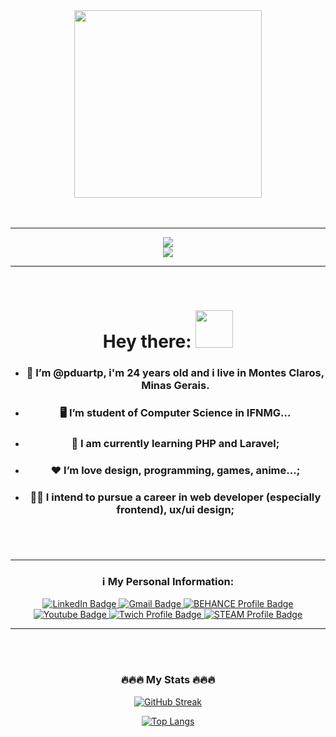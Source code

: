 <div id="header" align="center">
  <img src="https://media.giphy.com/media/M9gbBd9nbDrOTu1Mqx/giphy.gif" width="300"/>
</div>

</br>
</br>

---

<div id="skills" align="center">
  <img src="https://skillicons.dev/icons?i=c,cpp,cs,dotnet,heroku,azure,mysql,js,html,css,python,opencv,anaconda,java"/>
  </br>
  <img src="https://skillicons.dev/icons?i=figma,git,github,ps,powershell,regex,stackoverflow,visualstudio,vscode,windows"/>
</div>

---

</br>

<div id="greetings" align="center">

  # Hey there: <img src="https://media.giphy.com/media/hvRJCLFzcasrR4ia7z/giphy.gif" width="60px"/>

  * ### 👨 I’m @pduartp, i'm 24 years old and i live in Montes Claros, Minas Gerais.
  * ### 🖥️  I’m student of Computer Science in IFNMG...
  * ### 🧠 I am currently learning PHP and Laravel;
  * ### ❤️ I’m love design, programming, games, anime...;
  * ### 👨‍💻 I intend to pursue a career in web developer (especially frontend), ux/ui design;
  #
  
</div>

</br>

---

<div id="personalInformation" align="center">
  
  ### ℹ️ My Personal Information:
  
  <a href="https://www.linkedin.com/in/patrickduarte">
    <img src="https://img.shields.io/badge/linkedin-%230077B5.svg?style=for-the-badge&logo=linkedin&logoColor=white" alt="LinkedIn Badge"/>
  </a>
  <a href="https://mail.google.com/mail/u/0/?pli=1#inbox?compose=GTvVlcRwRCZnfvpvBkKJLzxNFmcjvKTNZJZlJrXMQzbZsWFsFCRDdPDStSjSVGLgtsKNBZgMBLtsq">
    <img src="https://img.shields.io/badge/Gmail-D14836?style=for-the-badge&logo=gmail&logoColor=white" alt="Gmail Badge"/>
  </a>
  <a href="https://www.behance.net/patrickdpimenta">
    <img src="https://img.shields.io/badge/Behance-1769ff?style=for-the-badge&logo=behance&logoColor=white" alt="BEHANCE Profile Badge"/>
  </a>
  <a href="https://www.youtube.com/channel/UCi6hVImCOlCXMXKRH076_Jw">
    <img src="https://img.shields.io/badge/YouTube-%23FF0000.svg?style=for-the-badge&logo=YouTube&logoColor=white" alt="Youtube Badge"/>
  </a>
  <a href="https://www.twitch.tv/dartesoul">
    <img src="https://img.shields.io/badge/Twitch-%239146FF.svg?style=for-the-badge&logo=Twitch&logoColor=whit" alt="Twich Profile Badge"/>
  </a>
  <a href="https://steamcommunity.com/id/dartesoul/">
    <img src="https://img.shields.io/badge/steam-%23000000.svg?style=for-the-badge&logo=steam&logoColor=whit" alt="STEAM Profile Badge"/>
  </a>
  
</div>

---

</br>
</br>

<div id="stats" align="center">
  
  ### :fire::fire::fire:  My Stats :fire::fire::fire:
  
  [![GitHub Streak](http://github-readme-streak-stats.herokuapp.com?user=pduartp&theme=radical)](https://git.io/streak-stats)
  
  [![Top Langs](https://github-readme-stats.vercel.app/api/top-langs/?username=pduartp&layout=compact&theme=vision-friendly-dark)](https://github.com/anuraghazra/github-readme-stats)
  
</div>
